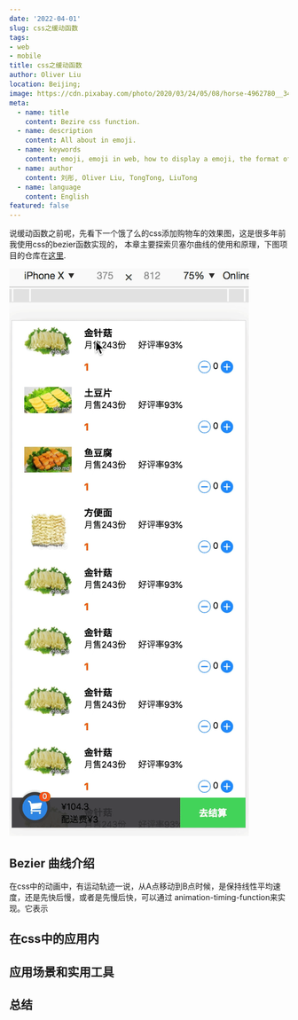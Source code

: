 ```yaml
---
date: '2022-04-01'
slug: css之缓动函数
tags:
- web
- mobile
title: css之缓动函数
author: Oliver Liu
location: Beijing;
image: https://cdn.pixabay.com/photo/2020/03/24/05/08/horse-4962780__340.jpg
meta:
  - name: title
    content: Bezire css function.
  - name: description
    content: All about in emoji.
  - name: keywords
    content: emoji, emoji in web, how to display a emoji, the format of emoji.
  - name: author
    content: 刘彤, Oliver Liu, TongTong, LiuTong
  - name: language
    content: English
featured: false
---
```


说缓动函数之前呢，先看下一个饿了么的css添加购物车的效果图，这是很多年前我使用css的bezier函数实现的，
本章主要探索贝塞尔曲线的使用和原理，下图项目的仓库在[这里](https://github.com/TongDaDa/ele_shoppinng).

![clipboard.png](../../../assets/css/bezier.gif)


## Bezier 曲线介绍
在css中的动画中，有运动轨迹一说，从A点移动到B点时候，是保持线性平均速度，还是先快后慢，或者是先慢后快，可以通过 animation-timing-function来实现。它表示

## 在css中的应用内


## 应用场景和实用工具


## 总结

